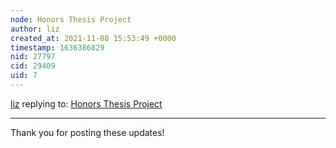 ```yaml
---
node: Honors Thesis Project
author: liz
created_at: 2021-11-08 15:53:49 +0000
timestamp: 1636386829
nid: 27797
cid: 29409
uid: 7
---
```




[liz](../profile/liz) replying to: [Honors Thesis Project](../notes/erikakovalski/09-24-2021/honors-thesis-project)

----
Thank you for posting these updates!